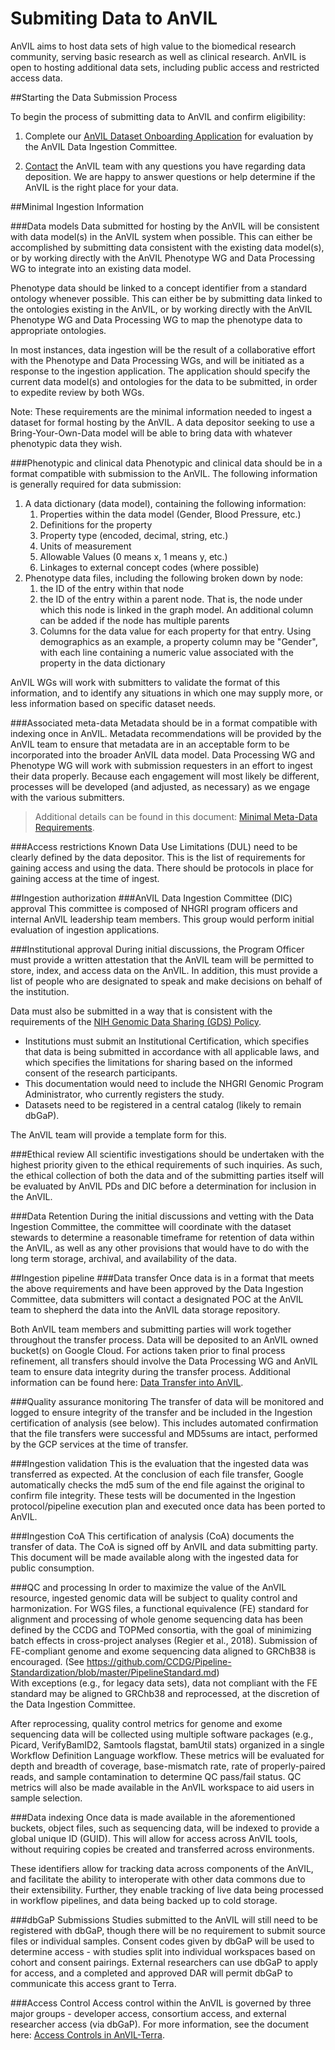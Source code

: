 # Submiting Data to AnVIL

AnVIL aims to host data sets of high value to the biomedical research community, serving basic research as well as clinical research. AnVIL is open to hosting additional data sets, including public access and restricted access data.

##Starting the Data Submission Process

To begin the process of submitting data to AnVIL and confirm eligibility:

1. Complete our [AnVIL Dataset Onboarding Application](https://docs.google.com/forms/d/e/1FAIpQLSe3NViQ8bTkXexqJ7QukcIcSwe1OLlIirScvaP7YXq4TMqa7A/viewform) for evaluation by the AnVIL Data Ingestion Committee.

2. [Contact](mailto:help@anvilproject.org) the AnVIL team with any questions you have regarding data deposition. We are happy to answer questions or help determine if the AnVIL is the right place for your data.

##Minimal Ingestion Information

###Data models
Data submitted for hosting by the AnVIL will be consistent with data model(s) in the AnVIL system when possible. This can either be accomplished by submitting data consistent with the existing data model(s), or by working directly with the AnVIL Phenotype WG and Data Processing WG to integrate into an existing data model. 

Phenotype data should be linked to a concept identifier from a standard ontology whenever possible. This can either be by submitting data linked to the ontologies existing in the AnVIL, or by working directly with the AnVIL Phenotype WG and Data Processing WG to map the phenotype data to appropriate ontologies.

In most instances, data ingestion will be the result of a collaborative effort with the Phenotype and Data Processing WGs, and will be initiated as a response to the ingestion application. The application should specify the current data model(s) and ontologies for the data to be submitted, in order to expedite review by both WGs.

Note: These requirements are the minimal information needed to ingest a dataset for formal hosting by the AnVIL. A data depositor seeking to use a Bring-Your-Own-Data model will be able to bring data with whatever phenotypic data they wish.

###Phenotypic and clinical data
Phenotypic and clinical data should be in a format compatible with submission to the AnVIL. The following information is generally required for data submission:

1. A data dictionary (data model), containing the following information:
    1. Properties within the data model (Gender, Blood Pressure, etc.)
    1. Definitions for the property
    1. Property type (encoded, decimal, string, etc.)
    1. Units of measurement
    1. Allowable Values (0 means x, 1 means y, etc.)
    1. Linkages to external concept codes (where possible)
1. Phenotype data files, including the following broken down by node:
    1. the ID of the entry within that node
    1. the ID of the entry within a parent node. That is, the node under which this node is linked in the graph model. An additional column can be added if the node has multiple parents
    1. Columns for the data value for each property for that entry. Using demographics as an example, a property column may be "Gender", with each line containing a numeric value associated with the property in the data dictionary

AnVIL WGs will work with submitters to validate the format of this information, and to identify any situations in which one may supply more, or less information based on specific dataset needs.

###Associated meta-data
Metadata should be in a format compatible with indexing once in AnVIL. Metadata recommendations will be provided by the AnVIL team to ensure that metadata are in an acceptable form to be incorporated into the broader AnVIL data model.  Data Processing WG and Phenotype WG will work with submission requesters in an effort to ingest their data properly.  Because each engagement will most likely be different, processes will be developed (and adjusted, as necessary) as we engage with the various submitters. 
 
>Additional details can be found in this document: [Minimal Meta-Data Requirements](https://docs.google.com/document/d/1DxqDw_pslY6DE5SbkZI7RAcjczH8CJM725JdI8rwJQU/edit?usp=sharing).
 

###Access restrictions
Known Data Use Limitations (DUL) need to be clearly defined by the data depositor. This is the list of requirements for gaining access and using the data. There should be protocols in place for gaining access at the time of ingest.

##Ingestion authorization
###AnVIL Data Ingestion Committee (DIC) approval
This committee is composed of NHGRI program officers and internal AnVIL leadership team members. This group would perform initial evaluation of ingestion applications.

###Institutional approval
During initial discussions, the Program Officer must provide a written attestation that the AnVIL team will be permitted to store, index, and access data on the AnVIL. In addition, this must provide a list of people who are designated to speak and make decisions on behalf of the institution.

Data must also be submitted in a way that is consistent with the requirements of the [NIH Genomic Data Sharing (GDS) Policy](https://www.genome.gov/about-nhgri/Policies-Guidance/Genomic-Data-Sharing).
- Institutions must submit an Institutional Certification, which specifies that data is being submitted in accordance with all applicable laws, and which specifies the limitations for sharing based on the informed consent of the research participants.
- This documentation would need to include the NHGRI Genomic Program Administrator, who currently registers the study.
- Datasets need to be registered in a central catalog (likely to remain dbGaP).

The AnVIL team will provide a template form for this.

###Ethical review
All scientific investigations should be undertaken with the highest priority given to the ethical requirements of such inquiries. As such, the ethical collection of both the data and of the submitting parties itself will be evaluated by AnVIL PDs and DIC before a determination for inclusion in the AnVIL.

###Data Retention
During the initial discussions and vetting with the Data Ingestion Committee, the committee will coordinate with the dataset stewards to determine a reasonable timeframe for retention of data within the AnVIL, as well as any other provisions that would have to do with the long term storage, archival, and availability of the data.

##Ingestion pipeline
###Data transfer
Once data is in a format that meets the above requirements and have been approved by the Data Ingestion Committee, data submitters will contact a designated POC at the AnVIL team to shepherd the data into the AnVIL data storage repository.

Both AnVIL team members and submitting parties will work together throughout the transfer process. Data will be deposited to an AnVIL owned bucket(s) on Google Cloud. For actions taken prior to final process refinement, all transfers should involve the Data Processing WG and AnVIL team to ensure data integrity during the transfer process.  Additional information can be found here: [Data Transfer into AnVIL](https://docs.google.com/document/d/14wtX83yNb-1Jy79pRn-WJukpzctnSBXwpdZFIlxgmec/edit#).

###Quality assurance monitoring
The transfer of data will be monitored and logged to ensure integrity of the transfer and be included in the Ingestion certification of analysis (see below).  This includes automated confirmation that the file transfers were successful and MD5sums are intact, performed by the GCP services at the time of transfer.

###Ingestion validation
This is the evaluation that the ingested data was transferred as expected. At the conclusion of each file transfer, Google automatically checks the md5 sum of the end file against the original to confirm file integrity.  These tests will be documented in the Ingestion protocol/pipeline execution plan and executed once data has been ported to AnVIL.

###Ingestion CoA
This certification of analysis (CoA) documents the transfer of data. The CoA is signed off by AnVIL and data submitting party. This document will be made available along with the ingested data for public consumption.

###QC and processing
In order to maximize the value of the AnVIL resource, ingested genomic data will be subject to quality control and harmonization.  For WGS files, a functional equivalence (FE) standard for alignment and processing of whole genome sequencing data has been defined by the CCDG and TOPMed consortia, with the goal of minimizing batch effects in cross-project analyses (Regier et al., 2018).  Submission of FE-compliant genome and exome sequencing data aligned to GRChB38 is encouraged. (See <https://github.com/CCDG/Pipeline-Standardization/blob/master/PipelineStandard.md>)\
With exceptions (e.g., for legacy data sets), data not compliant with the FE standard may be aligned to GRChb38 and reprocessed, at the discretion of the Data Ingestion Committee.

After reprocessing, quality control metrics for genome and exome sequencing data will be collected using multiple software packages (e.g., Picard, VerifyBamID2, Samtools flagstat, bamUtil stats) organized in a single Workflow Definition Language workflow. These metrics will be evaluated for depth and breadth of coverage, base-mismatch rate, rate of properly-paired reads, and sample contamination to determine QC pass/fail status. QC metrics will also be made available in the AnVIL workspace to aid users in sample selection.

###Data indexing
Once data is made available in the aforementioned buckets, object files, such as sequencing data, will be indexed to provide a global unique ID (GUID). This will allow for access across AnVIL tools, without requiring copies be created and transferred across environments.

These identifiers allow for tracking data across components of the AnVIL, and facilitate the ability to interoperate with other data commons due to their extensibility. Further, they enable tracking of live data being processed in workflow pipelines, and data being backed up to cold storage.

###dbGaP Submissions
Studies submitted to the AnVIL will still need to be registered with dbGaP, though there will be no requirement to submit source files or individual samples. Consent codes given by dbGaP will be used to determine access - with studies split into individual workspaces based on cohort and consent pairings. External researchers can use dbGaP to apply for access, and a completed and approved DAR will permit dbGaP to communicate this access grant to Terra.

###Access Control
Access control within the AnVIL is governed by three major groups - developer access, consortium access, and external researcher access (via dbGaP). For more information, see the document here: [Access Controls in AnVIL-Terra](https://docs.google.com/document/d/1VX_tV_VtqkDdBjLIFYELjQK12YcJljzGVlXSKgJYdI8/edit#).


